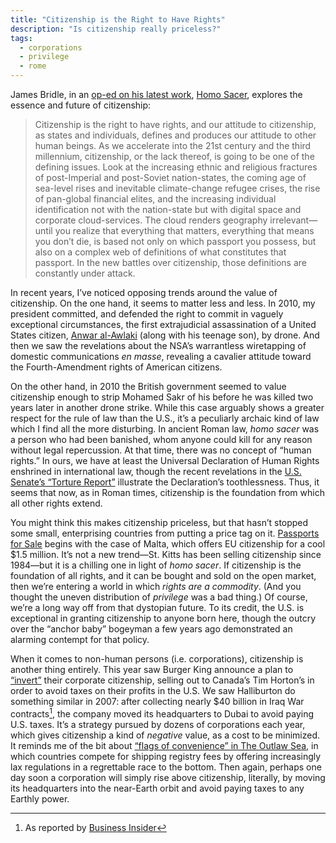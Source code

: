 ```yaml
---
title: "Citizenship is the Right to Have Rights"
description: "Is citizenship really priceless?"
tags:
  - corporations
  - privilege
  - rome
---
```


James Bridle, in an [op-ed on his latest work](http://www.walkerart.org/magazine/2014/artist-oped-james-bridle-citizenship), [Homo Sacer](http://booktwo.org/notebook/homo-sacer/), explores the essence and future of citizenship:

> Citizenship is the right to have rights, and our attitude to citizenship, as states and individuals, defines and produces our attitude to other human beings. As we accelerate into the 21st century and the third millennium, citizenship, or the lack thereof, is going to be one of the defining issues. Look at the increasing ethnic and religious fractures of post-Imperial and post-Soviet nation-states, the coming age of sea-level rises and inevitable climate-change refugee crises, the rise of pan-global financial elites, and the increasing individual identification not with the nation-state but with digital space and corporate cloud-services. The cloud renders geography irrelevant—until you realize that everything that matters, everything that means you don’t die, is based not only on which passport you possess, but also on a complex web of definitions of what constitutes that passport. In the new battles over citizenship, those definitions are constantly under attack.

In recent years, I’ve noticed opposing trends around the value of citizenship. On the one hand, it seems to matter less and less. In 2010, my president committed, and defended the right to commit in vaguely exceptional circumstances, the first extrajudicial assassination of a United States citizen, [Anwar al-Awlaki](http://en.wikipedia.org/wiki/Anwar_al-Awlaki) (along with his teenage son), by drone. And then we saw the revelations about the NSA’s warrantless wiretapping of domestic communications *en masse*, revealing a cavalier attitude toward the Fourth-Amendment rights of American citizens.

On the other hand, in 2010 the British government seemed to value citizenship enough to strip Mohamed Sakr of his before he was killed two years later in another drone strike. While this case arguably shows a greater respect for the rule of law than the U.S., it’s a peculiarly archaic kind of law which I find all the more disturbing. In ancient Roman law, *homo sacer* was a person who had been banished, whom anyone could kill for any reason without legal repercussion. At that time, there was no concept of “human rights.” In ours, we have at least the Universal Declaration of Human Rights enshrined in international law, though the recent revelations in the [U.S. Senate’s “Torture Report”](http://en.wikipedia.org/wiki/Senate_Intelligence_Committee_report_on_CIA_torture) illustrate the Declaration’s toothlessness. Thus, it seems that now, as in Roman times, citizenship is the foundation from which all other rights extend.

You might think this makes citizenship priceless, but that hasn’t stopped some small, enterprising countries from putting a price tag on it. [Passports for Sale](http://www.dissentmagazine.org/article/passports-for-sale) begins with the case of Malta, which offers EU citizenship for a cool $1.5 million. It’s not a new trend—St. Kitts has been selling citizenship since 1984—but it is a chilling one in light of *homo sacer*. If citizenship is the foundation of all rights, and it can be bought and sold on the open market, then we’re entering a world in which *rights are a commodity*. (And you thought the uneven distribution of *privilege* was a bad thing.) Of course, we’re a long way off from that dystopian future. To its credit, the U.S. is exceptional in granting citizenship to anyone born here, though the outcry over the “anchor baby” bogeyman a few years ago demonstrated an alarming contempt for that policy.

When it comes to non-human persons (i.e. corporations), citizenship is another thing entirely. This year saw Burger King announce a plan to [“invert”](http://en.wikipedia.org/wiki/Tax_inversion) their corporate citizenship, selling out to Canada’s Tim Horton’s in order to avoid taxes on their profits in the U.S. We saw Halliburton do something similar in 2007: after collecting nearly $40 billion in Iraq War contracts[^1], the company moved its headquarters to Dubai to avoid paying U.S. taxes. It’s a strategy pursued by dozens of corporations each year, which gives citizenship a kind of *negative* value, as a cost to be minimized. It reminds me of the bit about [“flags of convenience” in The Outlaw Sea](/on/the-outlaw-sea#flags_of_convenience), in which countries compete for shipping registry fees by offering increasingly lax regulations in a regrettable race to the bottom. Then again, perhaps one day soon a corporation will simply rise above citizenship, literally, by moving its headquarters into the near-Earth orbit and avoid paying taxes to any Earthly power.

[^1]: As reported by [Business Insider](http://www.businessinsider.com/halliburton-company-got-395billion-iraq-2013-3)